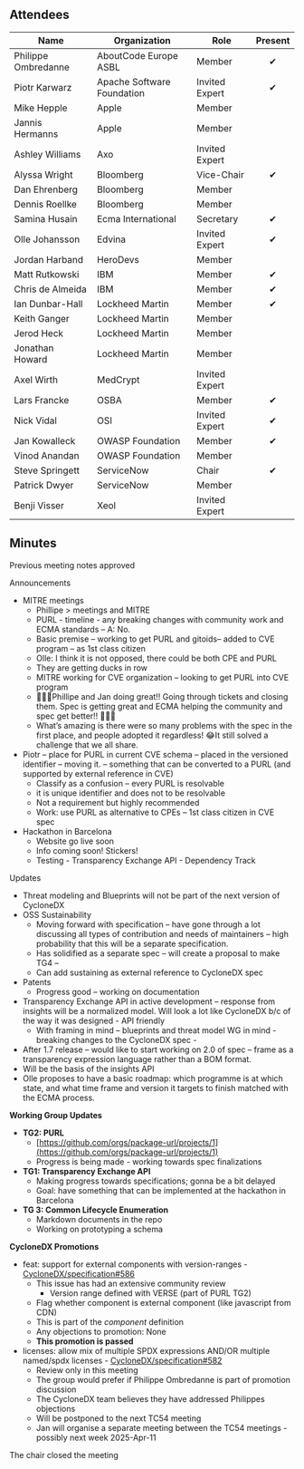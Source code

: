 ## Attendees

| Name                | Organization               | Role           | Present  |
|---------------------|----------------------------|----------------|:--------:|
| Philippe Ombredanne | AboutCode Europe ASBL      | Member         | &#x2714; |
| Piotr Karwarz       | Apache Software Foundation | Invited Expert | &#x2714; |
| Mike Hepple         | Apple                      | Member         |          |
| Jannis Hermanns     | Apple                      | Member         |          |
| Ashley Williams     | Axo                        | Invited Expert |          |
| Alyssa Wright       | Bloomberg                  | Vice-Chair     | &#x2714; |
| Dan Ehrenberg       | Bloomberg                  | Member         |          |
| Dennis Roellke      | Bloomberg                  | Member         |          |
| Samina Husain       | Ecma International         | Secretary      | &#x2714; |
| Olle Johansson      | Edvina                     | Invited Expert | &#x2714; |
| Jordan Harband      | HeroDevs                   | Member         |          |
| Matt Rutkowski      | IBM                        | Member         | &#x2714; |
| Chris de Almeida    | IBM                        | Member         | &#x2714; |
| Ian Dunbar-Hall     | Lockheed Martin            | Member         | &#x2714; |
| Keith Ganger        | Lockheed Martin            | Member         |          |
| Jerod Heck          | Lockheed Martin            | Member         |          |
| Jonathan Howard     | Lockheed Martin            | Member         |          |
| Axel Wirth          | MedCrypt                   | Invited Expert |          |
| Lars Francke        | OSBA                       | Member         | &#x2714; |
| Nick Vidal          | OSI                        | Invited Expert | &#x2714; |
| Jan Kowalleck       | OWASP Foundation           | Member         | &#x2714; |
| Vinod Anandan       | OWASP Foundation           | Member         |          |
| Steve Springett     | ServiceNow                 | Chair          | &#x2714; |
| Patrick Dwyer       | ServiceNow                 | Member         |          |
| Benji Visser        | Xeol                       | Invited Expert |          |

## Minutes

Previous meeting notes approved

Announcements

* MITRE meetings
    * Phillipe > meetings and MITRE
    * PURL - timeline - any breaking changes with community work and ECMA standards – A: No.
    * Basic premise – working to get PURL and gitoids– added to CVE program – as 1st class citizen
    * Olle: I think it is not opposed, there could be both CPE and PURL
    * They are getting ducks in row
    * MITRE working for CVE organization – looking to get PURL into CVE program
    * 🎉🎉🎉Phillipe and Jan doing great!! Going through tickets and closing them. Spec is getting great and ECMA helping the community and spec get better!! 🎉🎉🎉
    * What’s amazing is there were so many problems with the spec in the first place, and people adopted it regardless! 😂It still solved a challenge that we all share.
* Piotr – place for PURL in current CVE schema – placed in the versioned identifier – moving it. – something that can be converted to a PURL (and supported by external reference in CVE)
    * Classify as a confusion – every PURL is resolvable
    * it is unique identifier and does not to be resolvable
    * Not a requirement but highly recommended
    * Work: use PURL as alternative to CPEs – 1st class citizen in CVE spec
* Hackathon in Barcelona
    * Website go live soon
    * Info coming soon! Stickers!
    * Testing - Transparency Exchange API - Dependency Track

Updates

* Threat modeling and Blueprints will not be part of the next version of CycloneDX
* OSS Sustainability
    * Moving forward with specification – have gone through a lot discussing all types of contribution and needs of maintainers – high probability that this will be a separate specification.
    * Has solidified as a separate spec – will create a proposal to make TG4 –
    * Can add sustaining as external reference to CycloneDX spec
* Patents
    * Progress good – working on documentation
* Transparency Exchange API in active development – response from insights will be a normalized model. Will look a lot like CycloneDX b/c of the way it was designed - API friendly
    * With framing in mind – blueprints and threat model WG in mind - breaking changes to the CycloneDX spec  -
* After 1.7 release – would like to start working on 2.0 of spec – frame as a transparency expression language rather than a BOM format.
* Will be the basis of the insights API
* Olle proposes to have a basic roadmap: which programme is at which state, and what time frame and version it targets to finish matched with the ECMA process.

**Working Group Updates**

* **TG2: PURL**
    * [https://github.com/orgs/package-url/projects/1](https://github.com/orgs/package-url/projects/1)
    * Progress is being made - working towards spec finalizations
* **TG1: Transparency Exchange API**
    * Making progress towards specifications; gonna be a bit delayed
    * Goal: have something that can be implemented at the hackathon in Barcelona
* **TG 3: Common Lifecycle Enumeration**
    * Markdown documents in the repo
    * Working on prototyping a schema

**CycloneDX Promotions**

* feat: support for external components with version-ranges - [CycloneDX/specification#586](https://github.com/CycloneDX/specification/pull/586)
    * This issue has had an extensive community review
        * Version range defined with VERSE (part of PURL TG2)
    * Flag whether component is external component (like javascript from CDN)
    * This is part of the *component* definition
    * Any objections to promotion: None
    * **This promotion is passed**
* licenses: allow mix of multiple SPDX expressions AND/OR multiple named/spdx licenses - [CycloneDX/specification#582](https://github.com/CycloneDX/specification/pull/582)
    * Review only in this meeting
    * The group would prefer if Philippe Ombredanne is part of promotion discussion
    * The CycloneDX team believes they have addressed Philippes objections
    * Will be postponed to the next TC54 meeting
    * Jan will organise a separate meeting between the TC54 meetings - possibly next week 2025-Apr-11

The chair closed the meeting
